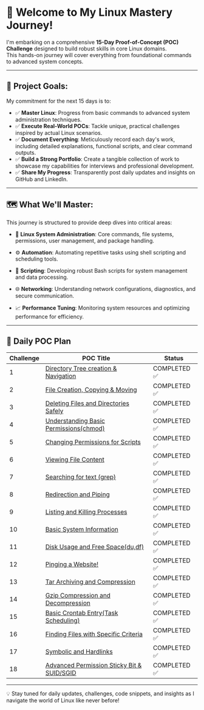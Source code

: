 # 🚀 Welcome to My Linux Mastery Journey!

I'm embarking on a comprehensive **15-Day Proof-of-Concept (POC) Challenge** designed to build robust skills in core Linux domains.  
This hands-on journey will cover everything from foundational commands to advanced system concepts.

---

## 🎯 Project Goals:

My commitment for the next 15 days is to:

- ✅ **Master Linux**: Progress from basic commands to advanced system administration techniques.
- ✅ **Execute Real-World POCs**: Tackle unique, practical challenges inspired by actual Linux scenarios.
- ✅ **Document Everything**: Meticulously record each day's work, including detailed explanations, functional scripts, and clear command outputs.
- ✅ **Build a Strong Portfolio**: Create a tangible collection of work to showcase my capabilities for interviews and professional development.
- ✅ **Share My Progress**: Transparently post daily updates and insights on GitHub and LinkedIn.

---

## 🗺️ What We'll Master:

This journey is structured to provide deep dives into critical areas:

- 🐧 **Linux System Administration**: Core commands, file systems, permissions, user management, and package handling.

- ⚙️ **Automation**: Automating repetitive tasks using shell scripting and scheduling tools.

- 📜 **Scripting**: Developing robust Bash scripts for system management and data processing.

- 🌐 **Networking**: Understanding network configurations, diagnostics, and secure communication.

- 📈 **Performance Tuning**: Monitoring system resources and optimizing performance for efficiency.

---
## 📅 Daily POC Plan



| Challenge |                              POC Title                                                                                                                   | Status               |
|-----------|-----------------------------------------------------------------------------------------------------------------------------------------------------------|---------------------|
| 1         | [Directory Tree creation & Navigation](https://github.com/vasanth-z/LINUX-15-DAYS-CHALLENGE/blob/5625f61f88af3f75a92ab9f42273a59026f72d8d/challenge_1.md) |  COMPLETED ✅       |
| 2         | [File Creation, Copying & Moving](https://github.com/vasanth-z/LINUX-15-DAYS-CHALLENGE/blob/5625f61f88af3f75a92ab9f42273a59026f72d8d/Challenge_2.md)      |  COMPLETED ✅       |
| 3         | [Deleting Files and Directories Safely](https://github.com/vasanth-z/LINUX-15-DAYS-CHALLENGE/blob/d3bef9dd2bb4cbe6d77343cb5e82a4a5afbcb8ff/Challenge_3.md)|  COMPLETED ✅       |
| 4         | [Understanding Basic Permissions(chmod)](https://github.com/vasanth-z/LINUX-15-DAYS-CHALLENGE/blob/d060e636751c922e340bf4bec854dda8612014dc/Challenge_4.md)| COMPLETED ✅       |
| 5         | [Changing Permissions for Scripts](https://github.com/vasanth-z/LINUX-15-DAYS-CHALLENGE/blob/8d17d527c61a2b5af240c5548b06749b06ac6b7b/Challenge_5.md)     |  COMPLETED ✅       |
| 6         | [Viewing File Content](https://github.com/vasanth-z/LINUX-15-DAYS-CHALLENGE/blob/466e3620bad844ae011bfdc4e6cfbffda62a320d/Challenge_6.md)                 |  COMPLETED ✅       |
| 7         | [Searching for text (grep)](https://github.com/vasanth-z/LINUX_CHALLENGES/blob/f1c5abbeae3204903ab1f5c4e36096f5cba004c2/Challenge_7.md)                   |  COMPLETED ✅       |
| 8         | [Redirection and Piping](https://github.com/vasanth-z/LINUX_CHALLENGES/blob/8a3dba974d8992a32563b8f1893e1cf8ba516eea/Challenge_8.md)                      |  COMPLETED ✅       |
| 9         | [Listing and Killing Processes](https://github.com/vasanth-z/LINUX_CHALLENGES/blob/3f9b7778ba715da39da8fe746ab87d069b822503/Challenge_9.md)               |  COMPLETED ✅       |
| 10        | [Basic System Information](https://github.com/vasanth-z/LINUX_CHALLENGES/blob/8328ff523c7db6884d5d750c5a48e3720ac2f288/Challenge_10.md)                   |  COMPLETED ✅       |
| 11        | [Disk Usage and Free Space(du,df)](https://github.com/vasanth-z/LINUX_CHALLENGES/blob/d18b7d51a8244abf5ca7edae1211843a90f612f9/Challenge_11.md)           |  COMPLETED ✅       |
| 12        | [Pinging a Website!](https://github.com/vasanth-z/LINUX_CHALLENGES/blob/491ed42a99b3456387a0f475f619c6a7fd67b0ed/Challenge_12.md)                         |  COMPLETED ✅       |
| 13        | [Tar Archiving and Compression](https://github.com/vasanth-z/LINUX_CHALLENGES/blob/1af85b0e6302523b9b0f3535f02aed9a2ffbdd9b/Challenge_13.md)              |  COMPLETED ✅       |
| 14        | [Gzip Compression and Decompression](https://github.com/vasanth-z/LINUX_CHALLENGES/blob/e62522f459d3903eb5eddcc251bf8bb4f173dbfe/Challenge_14.md)         |  COMPLETED ✅       |
| 15        | [Basic Crontab Entry(Task Scheduling)](https://github.com/vasanth-z/LINUX_CHALLENGES/blob/bdfaef8f3767e682b76ad4698ec2729541a99a35/Challenge_15.md)       |  COMPLETED ✅       |
| 16        | [Finding Files with Specific Criteria](https://github.com/vasanth-z/LINUX_CHALLENGES/blob/543ce20b64e96aa3174ad9c63850641e28d5bf2e/Challenge_16.md)       |  COMPLETED ✅       |
| 17        | [Symbolic and Hardlinks](https://github.com/vasanth-z/LINUX_CHALLENGES/blob/52b14d70a0a0705279eb9634b4af2b64df973799/Challenge_17.md)                     |  COMPLETED ✅       |
| 18        | [Advanced Permission Sticky Bit & SUID/SGID](https://github.com/vasanth-z/LINUX_CHALLENGES/blob/442d6976464bdd4ac573df093abbb773e57f8193/Challenge_18.md) |  COMPLETED ✅       |

---


💡 Stay tuned for daily updates, challenges, code snippets, and insights as I navigate the world of Linux like never before!



